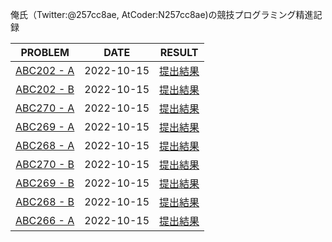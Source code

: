 俺氏（Twitter:@257cc8ae, AtCoder:N257cc8ae)の競技プログラミング精進記録

| PROBLEM   | DATE | RESULT |
| :---: | :---: | :-----: |
| [ABC202 - A](records/abc202_a.md) | 2022-10-15 | [提出結果](https://atcoder.jp/contests/abc202/submissions/35457723) |
| [ABC202 - B](records/abc202_b.md) | 2022-10-15 | [提出結果](https://atcoder.jp/contests/abc272/submissions/35532197) |
| [ABC270 - A](records/abc270_a.md) | 2022-10-15 | [提出結果](https://atcoder.jp/contests/abc270/submissions/35658640) |
| [ABC269 - A](records/abc269_a.md) | 2022-10-15 | [提出結果](https://atcoder.jp/contests/abc269/submissions/35658989) |
| [ABC268 - A](records/abc268_a.md) | 2022-10-15 | [提出結果](https://atcoder.jp/contests/abc268/submissions/35659151) |
| [ABC270 - B](records/abc270_b.md) | 2022-10-15 | [提出結果](https://atcoder.jp/contests/abc270/submissions/35668540) |
| [ABC269 - B](records/abc269_b.md) | 2022-10-15 | [提出結果](https://atcoder.jp/contests/abc269/submissions/35685154) |
| [ABC268 - B](records/abc268_b.md) | 2022-10-15 | [提出結果](https://atcoder.jp/contests/abc268/submissions/35687159) |
| [ABC266 - A](records/abc266_a.md) | 2022-10-15 | [提出結果](https://atcoder.jp/contests/abc266/submissions/35695280) |